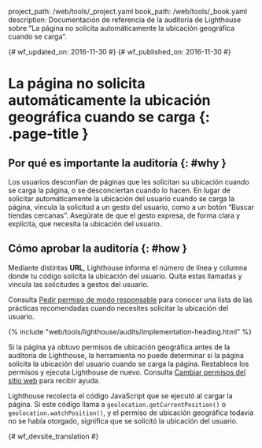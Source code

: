 project_path: /web/tools/_project.yaml
book_path: /web/tools/_book.yaml
description: Documentación de referencia de la auditoría de Lighthouse sobre “La página no solicita automáticamente la ubicación geográfica cuando se carga”.

{# wf_updated_on: 2016-11-30 #}
{# wf_published_on: 2016-11-30 #}

# La página no solicita automáticamente la ubicación geográfica cuando se carga  {: .page-title }

## Por qué es importante la auditoría {: #why }

Los usuarios desconfían de páginas que les solicitan su
ubicación cuando se carga la página, o se desconciertan cuando lo hacen. En lugar de solicitar automáticamente la ubicación
del usuario cuando se carga la página, vincula la solicitud a un gesto del usuario, como a un botón
“Buscar tiendas cercanas”. Asegúrate de que el gesto expresa, de forma clara y
explícita, que necesita la ubicación del usuario.

## Cómo aprobar la auditoría {: #how }

Mediante distintas **URL**, Lighthouse informa el número de línea y columna donde tu
código solicita la ubicación del usuario. Quita estas llamadas y vincula
las solicitudes a gestos del usuario. 

Consulta [Pedir permiso de modo responsable][ask] para conocer una lista de las prácticas recomendadas
cuando necesites solicitar la ubicación del usuario.

[ask]: /web/fundamentals/native-hardware/user-location/#ask_permission_responsibly

{% include "web/tools/lighthouse/audits/implementation-heading.html" %}

Si la página ya obtuvo permisos de ubicación geográfica antes de la auditoría de
Lighthouse, la herramienta no puede determinar si la página solicita la ubicación del usuario
cuando se carga la página. Restablece los permisos y ejecuta Lighthouse de nuevo. Consulta
[Cambiar permisos del sitio web][help] para recibir ayuda.

Lighthouse recolecta el código JavaScript que se ejecutó al cargar la página. Si este
código llama a `geolocation.getCurrentPosition()` o
`geolocation.watchPosition()`, y el permiso de ubicación geográfica todavía no se
había otorgado, significa que se solicitó la ubicación del usuario.

[help]: https://support.google.com/chrome/answer/6148059


{# wf_devsite_translation #}
